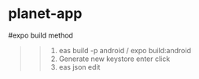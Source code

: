 # planet-app
#expo build method
>> 1. eas build -p android / expo build:android
>> 2. Generate new keystore enter click
>> 3. eas json edit
